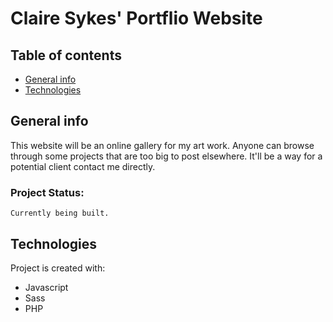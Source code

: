 # Claire Sykes' Portflio Website
## Table of contents
* [General info](#general-info)
* [Technologies](#technologies)


## General info

This website will be an online gallery for my art work. Anyone can browse through some projects that are too big to post elsewhere. It'll be a way for a potential client contact me directly. 
### Project Status:
    Currently being built.
	

## Technologies
Project is created with:
* Javascript
* Sass
* PHP